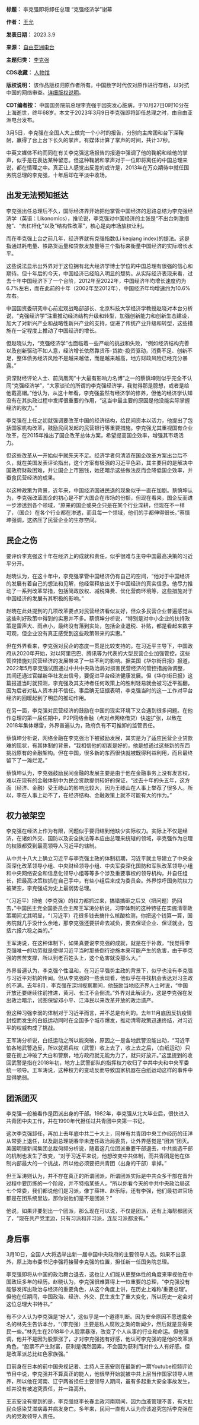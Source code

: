 

**标题：** 李克强即将卸任总理 “克强经济学”谢幕  

**作者：** [王允](https://chinadigitaltimes.net/space/自由亚洲电台)  

**发表日期：** 2023.3.9  

**来源：** [自由亚洲电台](https://web.archive.org/web/https://www.rfa.org/mandarin/yataibaodao/zhengzhi/wy-03062023131359.html)  

**主题归类：** [李克强](https://chinadigitaltimes.net/space/李克强)  

**CDS收藏：** [人物馆](https://chinadigitaltimes.net/space/%E4%BA%BA%E7%89%A9%E9%A6%86)  

**版权说明：** 该作品版权归原作者所有。中国数字时代仅对原作进行存档，以对抗中国的网络审查。[详细版权说明](https://chinadigitaltimes.net/chinese/copyright)。


**CDT编者按：** 中国国务院前总理李克强于因突发心脏病，于10月27日0时10分在上海逝世，终年68岁。本文于2023年3月9日李克强即将卸任总理之时，由自由亚洲电台发布。


3月5日，李克强在全国人大上做完一个小时的报告，分别向主席团和台下深鞠躬，赢得了台上台下长久的掌声。有媒体计算了掌声的时间，共计37秒。


中英文媒体不约而同在有关李克强这场报告的报道中强调了他的鞠躬和给他的掌声，似乎是在表达某种留恋。但这种鞠躬和掌声对于一位即将离任的中国总理来说，都在情理之中。真正让人感觉出反差的或许是，2013年在万众期待中就任国务院总理的李克强，十年后却在平淡中收场。


出发无法预知抵达
--------


李克强出任总理后不久，国际经济界开始把他掌管中国经济的思路总结为李克强经济学（英语：Likonomics），推论说，李克强对中国经济的主张是“不出台刺激措施”、“去杠杆化”以及“结构性改革”，核心是向市场放权让利。


而在李克强上台之前几年，经济界就有克强指数(Li keqiang index)的提法。这是指通过耗电量、铁路货运量和贷款发放量等三个指标来衡量中国经济的实际增长水平。


这些说法显示出外界对于这位拥有北大经济学博士学位的中国总理有很强的信心和期待。但十年后的今天，中国经济已经陷入明显的颓势。从实际经济表现来看，过去十年中国经济下了一个台阶，2012年至2022年，中国经济年均增长速度约为6.7%左右，而在此前的十年（2002年至2012年），中国经济年均增速约为10.6%左右。


中国国资委研究中心前宏观战略部部长、北京科技大学经济学教授赵晓对本台分析说，“克强经济学”注重推动经济结构升级和转型，加强创新能力和创新生态建设，加大了对新兴产业和战略性新兴产业的支持，促进了传统产业升级和转型，这些措施在一定程度上推动了中国经济的增长。


但赵晓认为，“克强经济学”也面临着一些严峻的挑战和失败，“例如经济结构完善以及创新驱动不如人意，经济增长依然靠货币-贷款-投资驱动，消费不足、创新不足，整体债务经济风险不是越来越低，而是越来越高，地方财政风险已经充分暴露。”


资深财经评论人士、前凤凰网“十大最有影响力名博”之一的蔡慎坤则似乎完全不认同“克强经济学”，“大家谈论的所谓的李克强经济学，我觉得那是臆想，或者是给他戴高帽。”他认为，从这十年看，李克强虽然有经济学的修养，但他的经济学认知没有在其执政过程中发挥很重要的作用，“这当中最主要的原因是他没能实际掌握经济的权力。”


李克强在上任之初就强调要改革中国的经济结构，给民间资本以活力，他提出了包括国家机构改革，鼓励民间发起的民营银行等重要措施。李克强尤其重视国有企业改革，在2015年推出了国企改革总体方案，希望提高国企效率，增强其市场活力。


但这些改革从一开始似乎就先天不足。经济学者何清涟在国企改革方案出台后不久，就在美国发表评论指出，这个方案有极强的习近平色彩，其主要目的是解决中国政府财政困难，并让国企上市圈钱，她还暗示这些做法反而会降低国企效率，并蚕食民营经济的成果。


以这种政策为背景，近年来，中国经济国进民退的现象似乎一直在加剧。蔡慎坤认为，李克强改革国企的初心是不扩大国企在市场的份额，但现在看来，国企反而进一步渗透到各个领域，“原来的国企或央企只是在某个行业深耕，但现在不一样了，（国企）在各个行业都在渗透，而且每一个领域，他们的手都伸得很长。”蔡慎坤强调，这挤压了民营企业的生存空间。


民企之伤
----


要评价李克强这十年在经济上的成就和责任，似乎很难与主导中国最高决策的习近平分开。


赵晓认为，在这十年中，李克强掌管中国经济仍有自己的空间，“他对于中国经济的发展有着自己的想法和见解，他经常释放出关于中国经济的真实信息。他尽力推动了一系列改革举措，包括简政放权、减税降费、优化营商环境等，这些措施对于中国经济的发展有其积极的影响。”


赵晓在此处提到的几项改革要点对民营经济看似友好，但众多民营企业普遍感觉从这些利好政策中得到的实惠并不多。蔡慎坤分析说，“特别是对中小企业的扶持政策是雷声大、雨点小，最终没有落到实处，包括企业退税、补贴，都是看起来数字可观，但企业没有真正感受到这些政策带来的实惠。”


但在外界看来，李克强对民企的态度一贯是比较支持的。在习近平主导下，中国政府从2020年开始，对以阿里巴巴、腾讯等为代表的大型民营企业加强管控，这些管控措施对民营经济的发展带来了一些不利的影响。据美国《华尔街日报》报道，2022年5月李克强试图通过中共中央政治局对损害民营经济的管控措施做调整，其间还通过官媒新华社发出信号，要促进平台经济健康发展。但《华尔街日报》这篇报道当时就预测，李克强及其支持者任何政策上的胜利轻易就会被习近平推翻，因为后者对私人资本并不信任。事后确无证据表明，李克强当时的这一工作对平台经济的回暖起到了明显的推动作用。


在另一面，李克强对民营经济的鼓励在中国的现实环境下又会遇到很多问题。在他作总理的第一届任期中，P2P网络金融（点对点网络借贷）快速扩张，以致在2018年集体爆雷，外界普遍认为，政府负有不可推卸的监管责任。


蔡慎坤分析说，网络金融在李克强治下被鼓励发展，其实是为了适应民营企业贷款难的现状，有其体制的背景，“我相信他的初衷是好的，他是想通过这些新的东西挑战原有的金融架构。但在中国，很多新的东西很快就被既得利益利用，而且最终留下了一滩烂泥。”


蔡慎坤认为，李克强鼓励民间金融的发展主要是由于他在金融事务上没有发言权，难以在现有的金融体制中为民企贷款提供较好的保证，“过去十年的头五年，这方面（经济、金融）受王岐山的影响比较大，因为王岐山在人事上举荐了很多人。所以，李在人事上动不了，在经济结构、金融政策上就不可能有大的作为。”


权力被架空
-----


李克强在经济上作为有限，问题似乎要归结到他缺少实际权力。实际上不仅是经济，在诸如外交、国防以及安全执法等本应由总理来统辖的领域，李克强作为总理的权限都受到最高领导人习近平的辖制。


从中共十八大上确立习近平与李克强主政的体制初期，习近平就主导建立了中央全面深化改革领导小组、中央财经领导小组、中央军委深化国防和军队改革领导小组和中央网络安全和信息化领导小组等等多个涉及重要事权的领导机构，并自任组长，把最高决策权抓在自己手中，有些小组后来成为委员会。外界惊呼国务院权力被架空，李克强成为史上最弱势总理。


“（习近平）把他（李克强）的权力都抓过来，搞错搞砸之后又（把问题）扔回去，”中国民主党全国委员会主席王军涛分析说，习李体制的这种特征在实施清零政策期间尤其明显，“（习近平）花很多钱去搞什么核酸检测，你把这个钱算一算，国务院就几乎没什么余地，那李克强还要拼命去减负，要去保证企业、保证就业，包括六报六稳之类的。”


王军涛说，在这种体制下，如果真要说李克强的成就，就是在于补救，“我觉得李克强唯一的功劳就是使得习近平当时那些倒行逆施本来可能产生的危害，由于李克强的苦苦支撑，所以到老百姓头上，这个危害就没那么大。”


外界普遍认为，李克强个性温和，在习近平强势主政的背景下，似乎也没有李克强与习近平对抗的传闻。但从李克强的一些表现看，他似乎在寻找机会表达对习主政的不满。去年8月，李克强在深圳视察期间，他鼓励当地经济界人士时说，“中国开放还要继续往前推进，黄河、长江不会倒流。”外界对此解读为，这是李克强在发出政治暗示，试图保留邓小平、江泽民以来改革开放的政治遗产。


但这种习强李弱的体制对于习近平而言，并不总是有利的。去年11月底因反抗疫情封控而发生的白纸运动同时在全国多个城市爆发，推动清零政策迅速终结，对习近平的权威构成了挑战。


王军涛分析说，白纸运动之所以能突破，原因之一是各地武警没能出动，“习近平怕各地武警造反，所以就把兵权（武警）收上去了，收上去之后，（白纸运动）只要在街上冲破了大白和警察，地方政府就无能为力了，就只好放开。”这里提到的收回武警是指在2018年初，地方上武警部队的指挥权力收归了中共中央和中央军委统一领导。王军涛说，这种权力的变动反而导致国家机器在白纸运动这样的事件中显得脆弱。


团派团灭
----


李克强一般被看作是团派出身的干部。1982年，李克强从北大毕业后，很快进入共青团中央工作，并在1990年代担任过共青团中央第一书记。


这次李克强卸任，再加上去年底中共二十大上，同样有共青团中央工作经历的汪洋从常委上退任，以及副总理胡春华未连任政治局委员，让外界感觉是“团派”团灭。美国明镜新闻集团总裁何频分析说，随着这几位团派重要干部退去，中共挑选干部的机制也发生了改变，“对于习近平来说，他想改变中共体制，而共青团是他在体制内部最大的一个挑战，所以他必须要把共青团（出身的干部）拿掉。”


但王军涛则认为，并不存在真正的所谓团派，所谓团派实际是中共众多干部在晋升过程中要历练的一个阶段，并不特指某些人，“所以你看今天的中共中央政治局这七个常委，我们都说他们是习派，像丁薛祥、赵乐际，还有李强，他们最初进官场都是在团系统里边，那你说他们是不是团派？”


他说，如果非要划出一个团派，那么现在可以说，不仅是团派，还有上海帮都团灭了，“现在共产党里边，只有习派和非习派，连反习派都没有。”


身后事
---


3月10日，全国人大将选举出新一届中国中央政府的主要领导人选。如果不出意外，原上海市委书记李强将接替李克强的位置，担任新一任国务院总理。


李克强即将从中国的政治舞台退去，这也让人们能从更整体性的角度来审视他在中国政坛多年的经历。赵晓认为，李克强很难算得上一位重要的总理，“李克强没有能够发挥出政治与经济的重要角色，从这个角度上讲，在历史上难称‘重要总理’。但他在任期间，中国政治、经济、外交、民生发生了重大变化，所以历史一定会对这位总理大书特书。”


有不少人认为李克强是“好人”，这似乎是一个道德判断。因为安全原因不愿透露全名的林先生告诉本台，“（李克强）主要是私人腐败之类的新闻少，然后就是显得亲民一些。”林先生在2018年个人股票暴涨，改变了个人从事的行业和命运。但他强调，他并不是因为股票涨了，才对李克强抱有好感，他认可李克强的是他的改革派角色，“股票不产生财富，获利是偶然因素，不会因为获利而对什么人有好感。但是改革派总比红色家族强。”


目前身在日本的前中国央视记者、主持人王志安则在最新的一期Youtube视频评论节目中说，李克强并不算真正的能人，他很早开始就被中共上层当作国家领导人培养，所以他在河南、辽宁两省担任主要领导人期间，虽有多起重大安全事故发生，却并没有被追究责任，并一路高升。


王志安没有提到的是，李克强继李长春主政河南期间，因为血液管理不善，有大批民众感染艾滋病毒并病发身亡。多年来，民间一直有人认为应该追究包括李克强在内的党政领导人责任。


